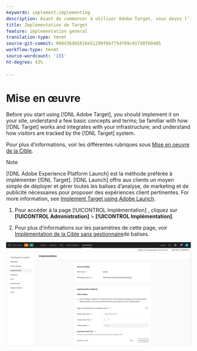 ```yaml
---
keywords: implement;implementing
description: Avant de commencer à utiliser Adobe Target, vous devez l’implémenter sur votre site, comprendre quelques concepts et termes de base, être familier avec son fonctionnement et son intégration à votre infrastructure et comprendre le suivi des visiteurs par le système de ciblage.
title: Implémentation de Target
feature: implementation general
translation-type: tm+mt
source-git-commit: 968d36d65016e51290f6bf754f69c91fd8f68405
workflow-type: tm+mt
source-wordcount: '155'
ht-degree: 43%

---
```



# Mise en œuvre

Before you start using [!DNL Adobe Target], you should implement it on your site, understand a few basic concepts and terms; be familiar with how [!DNL Target] works and integrates with your infrastructure; and understand how visitors are tracked by the [!DNL Target] system.

Pour plus d’informations, voir les différentes rubriques sous [Mise en oeuvre de la Cible](/help/c-implementing-target/implementing-target.md).

>[!NOTE]
>
>[!DNL Adobe Experience Platform Launch] est la méthode préférée à implémenter [!DNL Target]. [!DNL Launch] offre aux clients un moyen simple de déployer et gérer toutes les balises d’analyse, de marketing et de publicité nécessaires pour proposer des expériences client pertinentes. For more information, see [Implement Target using Adobe Launch](/help/c-implementing-target/c-implementing-target-for-client-side-web/how-to-deployatjs/cmp-implementing-target-using-adobe-launch.md).

1. Pour accéder à la page [!UICONTROL Implémentation] , cliquez sur **[!UICONTROL Administration]** > **[!UICONTROL Implémentation]**.

1. Pour plus d’informations sur les paramètres de cette page, voir [Implémentation de la Cible sans gestionnaire](/help/c-implementing-target/c-implementing-target-for-client-side-web/how-to-deployatjs/implementing-target-without-a-tag-manager.md)de balises.

![Page de mise en oeuvre](/help/administrating-target/assets/implementation.png)
